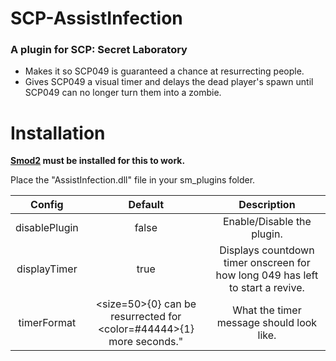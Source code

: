 # SCP-AssistInfection

### A plugin for SCP: Secret Laboratory

- Makes it so SCP049 is guaranteed a chance at resurrecting people.
- Gives SCP049 a visual timer and delays the dead player's spawn until SCP049 can no longer turn them into a zombie.

# Installation

**[Smod2](https://github.com/Grover-c13/Smod2) must be installed for this to work.**

Place the "AssistInfection.dll" file in your sm_plugins folder.

| Config        |  Default          | Description  |
| :-------------: | :-----:|:-----:|
| disablePlugin | false | Enable/Disable the plugin.  |
| displayTimer | true | Displays countdown timer onscreen for how long 049 has left to start a revive. |
| timerFormat | <size=50>{0} can be resurrected for <color=#44444>{1} more seconds." |What the timer message should look like. |
